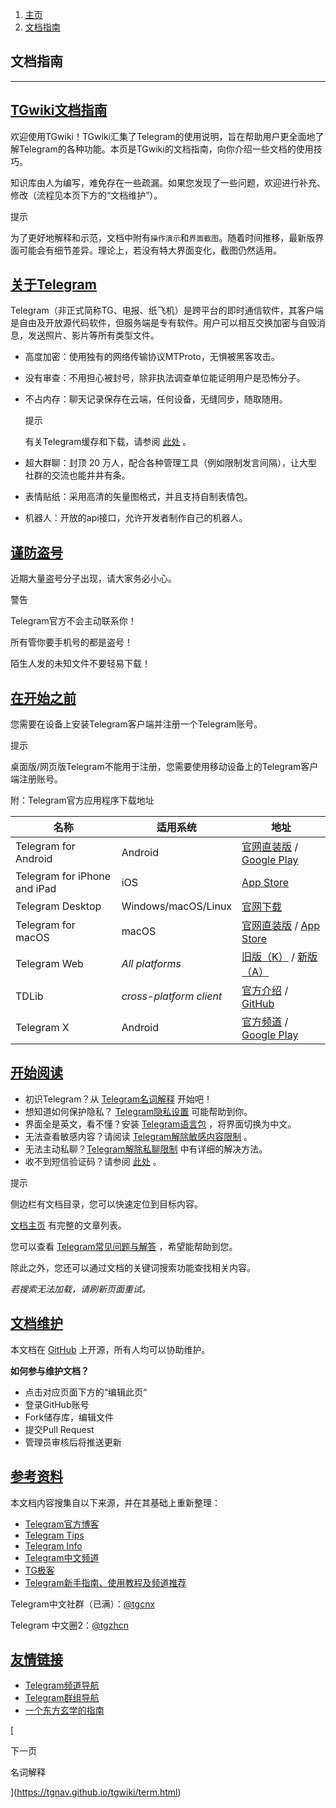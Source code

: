 1.  [主页](https://tgnav.github.io/tgwiki/)
2.  [文档指南](https://tgnav.github.io/tgwiki/guide.html)

## 文档指南

* * *

## [TGwiki文档指南](#tgwiki文档指南)

欢迎使用TGwiki！TGwiki汇集了Telegram的使用说明，旨在帮助用户更全面地了解Telegram的各种功能。本页是TGwiki的文档指南，向你介绍一些文档的使用技巧。

知识库由人为编写，难免存在一些疏漏。如果您发现了一些问题，欢迎进行补充、修改（流程见本页下方的“文档维护”）。

提示

为了更好地解释和示范，文档中附有`操作演示`和`界面截图`。随着时间推移，最新版界面可能会有细节差异。理论上，若没有特大界面变化，截图仍然适用。

## [关于Telegram](#关于telegram)

Telegram（非正式简称TG、电报、纸飞机）是跨平台的即时通信软件，其客户端是自由及开放源代码软件，但服务端是专有软件。用户可以相互交换加密与自毁消息，发送照片、影片等所有类型文件。

+   高度加密：使用独有的网络传输协议MTProto，无惧被黑客攻击。
    
+   没有审查：不用担心被封号，除非执法调查单位能证明用户是恐怖分子。
    
+   不占内存：聊天记录保存在云端，任何设备，无缝同步，随取随用。
    
    提示
    
    有关Telegram缓存和下载，请参阅 [此处](https://tgnav.github.io/tgwiki/download) 。
    
+   超大群聊：封顶 20 万人，配合各种管理工具（例如限制发言间隔），让大型社群的交流也能井井有条。
    
+   表情贴纸：采用高清的矢量图格式，并且支持自制表情包。
    
+   机器人：开放的api接口，允许开发者制作自己的机器人。
    

## [谨防盗号](#谨防盗号)

近期大量盗号分子出现，请大家务必小心。

警告

Telegram官方不会主动联系你！

所有管你要手机号的都是盗号！

陌生人发的未知文件不要轻易下载！

## [在开始之前](#在开始之前)

您需要在设备上安装Telegram客户端并注册一个Telegram账号。

提示

桌面版/网页版Telegram不能用于注册，您需要使用移动设备上的Telegram客户端注册账号。

附：Telegram官方应用程序下载地址

| 名称 | 适用系统 | 地址 |
| --- | --- | --- |
| Telegram for Android | Android | [官网直装版](https://telegram.org/dl/android/apk) / [Google Play](https://play.google.com/store/apps/details?id=org.telegram.messenger) |
| Telegram for iPhone and iPad | iOS | [App Store](https://apps.apple.com/us/app/telegram-messenger/id686449807) |
| Telegram Desktop | Windows/macOS/Linux | [官网下载](https://desktop.telegram.org/) |
| Telegram for macOS | macOS | [官网直装版](https://telegram.org/dl/macos) / [App Store](https://apps.apple.com/us/app/telegram/id747648890) |
| Telegram Web | *All platforms* | [旧版（K）](https://telegram.org/dl/webk) / [新版（A）](https://telegram.org/dl/weba) |
| TDLib | *cross-platform client* | [官方介绍](https://telegram.org/blog/tdlib) / [GitHub](https://github.com/tdlib/td) |
| Telegram X | Android | [官方频道](https://t.me/tgx_log) / [Google Play](https://play.google.com/store/apps/details?id=org.thunderdog.challegram) |

## [开始阅读](#开始阅读)

+   初识Telegram？从 [Telegram名词解释](https://tgnav.github.io/tgwiki/term) 开始吧！
+   想知道如何保护隐私？ [Telegram隐私设置](https://tgnav.github.io/tgwiki/privacy) 可能帮助到你。
+   界面全是英文，看不懂？安装 [Telegram语言包](https://tgnav.github.io/tgwiki/language) ，将界面切换为中文。
+   无法查看敏感内容？请阅读 [Telegram解除敏感内容限制](https://tgnav.github.io/tgwiki/pornios) 。
+   无法主动私聊？[Telegram解除私聊限制](https://tgnav.github.io/tgwiki/spam) 中有详细的解决方法。
+   收不到短信验证码？请参阅 [此处](https://tgnav.github.io/tgwiki/notcomesms) 。

提示

侧边栏有文档目录，您可以快速定位到目标内容。

[文档主页](https://tgnav.github.io/tgwiki/) 有完整的文章列表。

您可以查看 [Telegram常见问题与解答](https://tgnav.github.io/tgwiki/faq) ，希望能帮助到您。

除此之外，您还可以通过文档的关键词搜索功能查找相关内容。

*若搜索无法加载，请刷新页面重试。*

## [文档维护](#文档维护)

本文档在 [GitHub](https://github.com/tgnav/tgwiki) 上开源，所有人均可以协助维护。

**如何参与维护文档？**

+   点击对应页面下方的“编辑此页“
+   登录GitHub账号
+   Fork储存库，编辑文件
+   提交Pull Request
+   管理员审核后将推送更新

## [参考资料](#参考资料)

本文档内容搜集自以下来源，并在其基础上重新整理：

+   [Telegram官方博客](https://telegram.org/blog)
+   [Telegram Tips](https://t.me/TelegramTips)
+   [Telegram Info](https://t.me/tginfo)
+   [Telegram中文频道](https://t.me/tgcnz)
+   [TG极客](https://t.me/TGgeek)
+   [Telegram新手指南、使用教程及频道推荐](https://tingtalk.me/telegram)

Telegram中文社群（已满）：[@tgcnx](https://t.me/tgcnx)

Telegram 中文圈2：[@tgzhcn](https://t.me/tgzhcn)

## [友情链接](#友情链接)

+   [Telegram频道导航](https://tgnav.github.io/)
+   [Telegram群组导航](https://tgnav.github.io/group)
+   [一个东方玄学的指南](https://xuanxue.dclef.icu/)

[

下一页

名词解释

](https://tgnav.github.io/tgwiki/term.html)